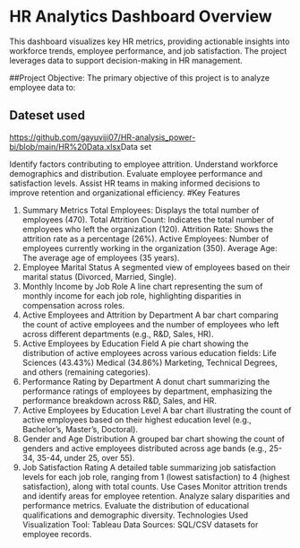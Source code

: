 # HR Analytics Dashboard Overview
This dashboard visualizes key HR metrics, providing actionable insights into workforce trends, employee performance, and job satisfaction. The project leverages data to support decision-making in HR management.

##Project Objective:
The primary objective of this project is to analyze employee data to:
## Dateset used 
<https://github.com/gayuviji07/HR-analysis_power-bi/blob/main/HR%20Data.xlsx>Data set</a>

Identify factors contributing to employee attrition.
Understand workforce demographics and distribution.
Evaluate employee performance and satisfaction levels.
Assist HR teams in making informed decisions to improve retention and organizational efficiency.
#Key Features
1. Summary Metrics
        Total Employees: Displays the total number of employees (470).
        Total Attrition Count: Indicates the total number of employees who left the organization (120).
        Attrition Rate: Shows the attrition rate as a percentage (26%).
        Active Employees: Number of employees currently working in the organization (350).
        Average Age: The average age of employees (35 years).
2. Employee Marital Status
        A segmented view of employees based on their marital status (Divorced, Married, Single).
3. Monthly Income by Job Role
        A line chart representing the sum of monthly income for each job role, highlighting disparities in compensation across roles.
4. Active Employees and Attrition by Department
        A bar chart comparing the count of active employees and the number of employees who left across different departments (e.g., R&D, Sales, HR).
5. Active Employees by Education Field
        A pie chart showing the distribution of active employees across various education fields:
        Life Sciences (43.43%)
        Medical (34.86%)
        Marketing, Technical Degrees, and others (remaining categories).
6. Performance Rating by Department
        A donut chart summarizing the performance ratings of employees by department, emphasizing the performance breakdown across R&D, Sales, and HR.
7. Active Employees by Education Level
        A bar chart illustrating the count of active employees based on their highest education level (e.g., Bachelor’s, Master’s, Doctoral).
8. Gender and Age Distribution
        A grouped bar chart showing the count of genders and active employees distributed across age bands (e.g., 25-34, 35-44, under 25, over 55).
9. Job Satisfaction Rating
        A detailed table summarizing job satisfaction levels for each job role, ranging from 1 (lowest satisfaction) to 4 (highest satisfaction), along with total counts.
Use Cases
        Monitor attrition trends and identify areas for employee retention.
        Analyze salary disparities and performance metrics.
Evaluate the distribution of educational qualifications and demographic diversity.
Technologies Used
Visualization Tool: Tableau
Data Sources: SQL/CSV datasets for employee records.
